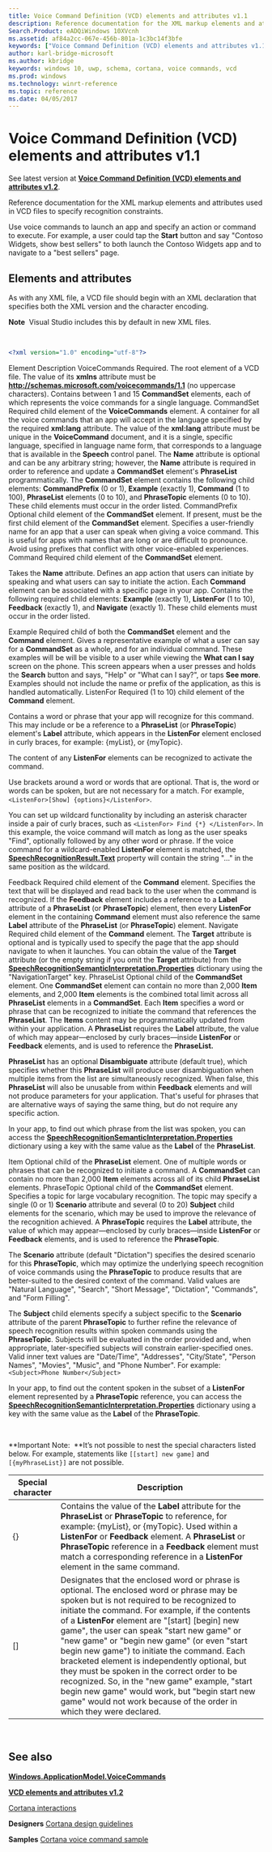 ```yaml
---
title: Voice Command Definition (VCD) elements and attributes v1.1
description: Reference documentation for the XML markup elements and attributes used in VCD files to specify recognition constraints.
Search.Product: eADQiWindows 10XVcnh
ms.assetid: af84a2cc-067e-456b-801a-1c3bc14f3bfe
keywords: ["Voice Command Definition (VCD) elements and attributes v1.1"]
author: karl-bridge-microsoft
ms.author: kbridge
keywords: windows 10, uwp, schema, cortana, voice commands, vcd
ms.prod: windows
ms.technology: winrt-reference
ms.topic: reference
ms.date: 04/05/2017
---
```


# Voice Command Definition (VCD) elements and attributes v1.1


See latest version at [**Voice Command Definition (VCD) elements and attributes v1.2**](voice-command-elements-and-attributes-1-2.md).

Reference documentation for the XML markup elements and attributes used in VCD files to specify recognition constraints.

Use voice commands to launch an app and specify an action or command to execute. For example, a user could tap the **Start** button and say "Contoso Widgets, show best sellers" to both launch the Contoso Widgets app and to navigate to a "best sellers" page.

## <span id="Elements_and_attributes"></span><span id="elements_and_attributes"></span><span id="ELEMENTS_AND_ATTRIBUTES"></span>Elements and attributes


As with any XML file, a VCD file should begin with an XML declaration that specifies both the XML version and the character encoding.

**Note**  Visual Studio includes this by default in new XML files.

 

```XML
<?xml version="1.0" encoding="utf-8"?>
```

Element
Description
VoiceCommands
Required. The root element of a VCD file. The value of its **xmlns** attribute must be **http://schemas.microsoft.com/voicecommands/1.1** (no uppercase characters). Contains between 1 and 15 **CommandSet** elements, each of which represents the voice commands for a single language.
CommandSet
Required child element of the **VoiceCommands** element. A container for all the voice commands that an app will accept in the language specified by the required **xml:lang** attribute. The value of the **xml:lang** attribute must be unique in the **VoiceCommand** document, and it is a single, specific language, specified in language name form, that corresponds to a language that is available in the **Speech** control panel. The **Name** attribute is optional and can be any arbitrary string; however, the **Name** attribute is required in order to reference and update a **CommandSet** element's **PhraseList** programmatically. The **CommandSet** element contains the following child elements: **CommandPrefix** (0 or 1), **Example** (exactly 1), **Command** (1 to 100), **PhraseList** elements (0 to 10), and **PhraseTopic** elements (0 to 10). These child elements must occur in the order listed.
CommandPrefix
Optional child element of the **CommandSet** element. If present, must be the first child element of the **CommandSet** element. Specifies a user-friendly name for an app that a user can speak when giving a voice command. This is useful for apps with names that are long or are difficult to pronounce. Avoid using prefixes that conflict with other voice-enabled experiences.
Command
Required child element of the **CommandSet** element.

Takes the **Name** attribute. Defines an app action that users can initiate by speaking and what users can say to initiate the action. Each **Command** element can be associated with a specific page in your app. Contains the following required child elements: **Example** (exactly 1), **ListenFor** (1 to 10), **Feedback** (exactly 1), and **Navigate** (exactly 1). These child elements must occur in the order listed.

Example
Required child of both the **CommandSet** element and the **Command** element. Gives a representative example of what a user can say for a **CommandSet** as a whole, and for an individual command. These examples will be will be visible to a user while viewing the **What can I say** screen on the phone. This screen appears when a user presses and holds the **Search** button and says, "Help" or "What can I say?", or taps **See more**. Examples should not include the name or prefix of the application, as this is handled automatically.
ListenFor
Required (1 to 10) child element of the **Command** element.

Contains a word or phrase that your app will recognize for this command. This may include or be a reference to a **PhraseList** (or **PhraseTopic**) element's **Label** attribute, which appears in the **ListenFor** element enclosed in curly braces, for example: {myList}, or {myTopic}.

The content of any **ListenFor** elements can be recognized to activate the command.

Use brackets around a word or words that are optional. That is, the word or words can be spoken, but are not necessary for a match. For example, `<ListenFor>[Show] {options}</ListenFor>`.

You can set up wildcard functionality by including an asterisk character inside a pair of curly braces, such as `<ListenFor> Find {*} </ListenFor>`. In this example, the voice command will match as long as the user speaks "Find", optionally followed by any other word or phrase. If the voice command for a wildcard-enabled **ListenFor** element is matched, the [**SpeechRecognitionResult.Text**](https://msdn.microsoft.com/library/windows/apps/dn631441) property will contain the string "…" in the same position as the wildcard.

Feedback
Required child element of the **Command** element. Specifies the text that will be displayed and read back to the user when the command is recognized. If the **Feedback** element includes a reference to a **Label** attribute of a **PhraseList** (or **PhraseTopic**) element, then every **ListenFor** element in the containing **Command** element must also reference the same **Label** attribute of the **PhraseList** (or **PhraseTopic**) element.
Navigate
Required child element of the **Command** element. The **Target** attribute is optional and is typically used to specify the page that the app should navigate to when it launches. You can obtain the value of the **Target** attribute (or the empty string if you omit the **Target** attribute) from the [**SpeechRecognitionSemanticInterpretation.Properties**](https://msdn.microsoft.com/library/windows/apps/dn631445) dictionary using the "NavigationTarget" key.
PhraseList
Optional child of the **CommandSet** element. One **CommandSet** element can contain no more than 2,000 **Item** elements, and 2,000 **Item** elements is the combined total limit across all **PhraseList** elements in a **CommandSet**. Each **Item** specifies a word or phrase that can be recognized to initiate the command that references the **PhraseList**. The **Items** content may be programmatically updated from within your application. A **PhraseList** requires the **Label** attribute, the value of which may appear—enclosed by curly braces—inside **ListenFor** or **Feedback** elements, and is used to reference the **PhraseList.**

**PhraseList** has an optional **Disambiguate** attribute (default true), which specifies whether this **PhraseList** will produce user disambiguation when multiple items from the list are simultaneously recognized. When false, this **PhraseList** will also be unusable from within **Feedback** elements and will not produce parameters for your application. That's useful for phrases that are alternative ways of saying the same thing, but do not require any specific action.

In your app, to find out which phrase from the list was spoken, you can access the [**SpeechRecognitionSemanticInterpretation.Properties**](https://msdn.microsoft.com/library/windows/apps/dn631445) dictionary using a key with the same value as the **Label** of the **PhraseList**.

Item
Optional child of the **PhraseList** element. One of multiple words or phrases that can be recognized to initiate a command. A **CommandSet** can contain no more than 2,000 **Item** elements across all of its child **PhraseList** elements.
PhraseTopic
Optional child of the **CommandSet** element. Specifies a topic for large vocabulary recognition. The topic may specify a single (0 or 1) **Scenario** attribute and several (0 to 20) **Subject** child elements for the scenario, which may be used to improve the relevance of the recognition achieved. A **PhraseTopic** requires the **Label** attribute, the value of which may appear—enclosed by curly braces—inside **ListenFor** or **Feedback** elements, and is used to reference the **PhraseTopic**.

The **Scenario** attribute (default "Dictation") specifies the desired scenario for this **PhraseTopic**, which may optimize the underlying speech recognition of voice commands using the **PhraseTopic** to produce results that are better-suited to the desired context of the command. Valid values are "Natural Language", "Search", "Short Message", "Dictation", "Commands", and "Form Filling".

The **Subject** child elements specify a subject specific to the **Scenario** attribute of the parent **PhraseTopic** to further refine the relevance of speech recognition results within spoken commands using the **PhraseTopic**. Subjects will be evaluated in the order provided and, when appropriate, later-specified subjects will constrain earlier-specified ones. Valid inner text values are "Date/Time", "Addresses", "City/State", "Person Names", "Movies", "Music", and "Phone Number". For example: `<Subject>Phone Number</Subject>`

In your app, to find out the content spoken in the subset of a **ListenFor** element represented by a **PhraseTopic** reference, you can access the [**SpeechRecognitionSemanticInterpretation.Properties**](https://msdn.microsoft.com/library/windows/apps/dn631445) dictionary using a key with the same value as the **Label** of the **PhraseTopic**.

 

**Important Note:  **It’s not possible to nest the special characters listed below. For example, statements like `[[start] new game]` and `[{myPhraseList}]` are not possible.

| Special character | Description                                                                                                                                                                                                                                                                                                                                                                                                                                                                                                                                                                                                                                                                 |
|-------------------|-----------------------------------------------------------------------------------------------------------------------------------------------------------------------------------------------------------------------------------------------------------------------------------------------------------------------------------------------------------------------------------------------------------------------------------------------------------------------------------------------------------------------------------------------------------------------------------------------------------------------------------------------------------------------------|
| {}                | Contains the value of the **Label** attribute for the **PhraseList** or **PhraseTopic** to reference, for example: {myList}, or {myTopic}. Used within a **ListenFor** or **Feedback** element. A **PhraseList** or **PhraseTopic** reference in a **Feedback** element must match a corresponding reference in a **ListenFor** element in the same command.                                                                                                                                                                                                                                                                                                                |
| \[\]              | Designates that the enclosed word or phrase is optional. The enclosed word or phrase may be spoken but is not required to be recognized to initiate the command. For example, if the contents of a **ListenFor** element are "\[start\] \[begin\] new game", the user can speak "start new game" or "new game" or "begin new game" (or even "start begin new game") to initiate the command. Each bracketed element is independently optional, but they must be spoken in the correct order to be recognized. So, in the "new game" example, "start begin new game" would work, but "begin start new game" would not work because of the order in which they were declared. |

 

## <span id="see_also"></span>See also


[**Windows.ApplicationModel.VoiceCommands**](windows-applicationmodel-voicecommands.md)

[**VCD elements and attributes v1.2**](voice-command-elements-and-attributes-1-2.md)

[Cortana interactions](https://msdn.microsoft.com/library/windows/apps/mt185598)

**Designers**
[Cortana design guidelines](https://msdn.microsoft.com/library/windows/apps/dn974233)

**Samples**
[Cortana voice command sample](http://go.microsoft.com/fwlink/p/?LinkID=619899)

 

 




